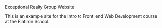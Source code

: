Exceptional Realty Group Website

This is an example site for the Intro to Front_end Web Development course at the Flatiron School.

